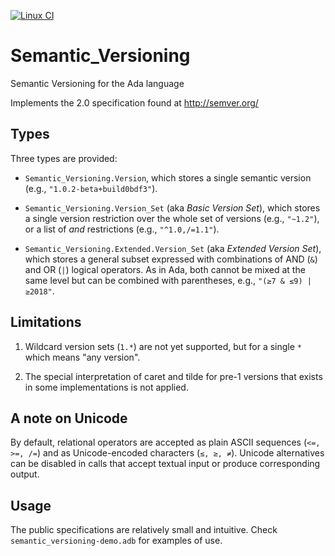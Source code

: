 [![Linux CI](https://github.com/alire-project/semantic_versioning/workflows/CI%20linux/badge.svg)](https://github.com/alire-project/semantic_versioning/actions)

# Semantic_Versioning

Semantic Versioning for the Ada language

Implements the 2.0 specification found at http://semver.org/

## Types

Three types are provided:

- `Semantic_Versioning.Version`, which stores a single semantic version (e.g., `"1.0.2-beta+build0bdf3"`).

- `Semantic_Versioning.Version_Set` (aka *Basic Version Set*), which stores a single version restriction over the whole set of versions (e.g., `"~1.2"`), or a list of *and* restrictions (e.g., `"^1.0,/=1.1"`).

- `Semantic_Versioning.Extended.Version_Set` (aka *Extended Version Set*), which stores a 
general subset expressed with combinations of AND (`&`) and OR (`|`) logical operators. As
in Ada, both cannot be mixed at the same level but can be combined with parentheses, e.g., `"(≥7 & ≤9) | ≥2018"`.

## Limitations

1. Wildcard version sets (`1.*`) are not yet supported, but for a single `*` which means "any version".

1. The special interpretation of caret and tilde for pre-1 versions that exists in some implementations is not applied.

## A note on Unicode

By default, relational operators are accepted as plain ASCII sequences (`<=, >=, /=`) and as
Unicode-encoded characters (`≤, ≥, ≠`). Unicode alternatives can be disabled in calls that 
accept textual input or produce corresponding output.

## Usage

The public specifications are relatively small and intuitive. 
Check `semantic_versioning-demo.adb` for examples of use.
